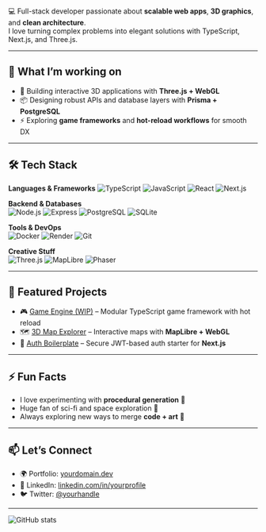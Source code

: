 💻 Full-stack developer passionate about **scalable web apps**, **3D graphics**, and **clean architecture**.  
I love turning complex problems into elegant solutions with TypeScript, Next.js, and Three.js.  

---

## 🌱 What I’m working on
- 🚀 Building interactive 3D applications with **Three.js + WebGL**
- 📦 Designing robust APIs and database layers with **Prisma + PostgreSQL**
- ⚡ Exploring **game frameworks** and **hot-reload workflows** for smooth DX

---

## 🛠 Tech Stack

**Languages & Frameworks**
![TypeScript](https://img.shields.io/badge/-TypeScript-3178C6?logo=typescript&logoColor=white)
![JavaScript](https://img.shields.io/badge/-JavaScript-F7DF1E?logo=javascript&logoColor=black)
![React](https://img.shields.io/badge/-React-61DAFB?logo=react&logoColor=black)
![Next.js](https://img.shields.io/badge/-Next.js-000000?logo=next.js&logoColor=white)

**Backend & Databases**  
![Node.js](https://img.shields.io/badge/-Node.js-339933?logo=node.js&logoColor=white)
![Express](https://img.shields.io/badge/-Express-000000?logo=express&logoColor=white)
![PostgreSQL](https://img.shields.io/badge/-PostgreSQL-336791?logo=postgresql&logoColor=white)
![SQLite](https://img.shields.io/badge/-SQLite-003B57?logo=sqlite&logoColor=white)

**Tools & DevOps**  
![Docker](https://img.shields.io/badge/-Docker-2496ED?logo=docker&logoColor=white)
![Render](https://img.shields.io/badge/-Render-000000?logo=render&logoColor=white)
![Git](https://img.shields.io/badge/-Git-F05032?logo=git&logoColor=white)

**Creative Stuff**  
![Three.js](https://img.shields.io/badge/-Three.js-000000?logo=three.js&logoColor=white)
![MapLibre](https://img.shields.io/badge/-MapLibre-4285F4?logo=mapbox&logoColor=white)
![Phaser](https://img.shields.io/badge/-Phaser-FF6F61?logo=phaser&logoColor=white)

---

## 🚀 Featured Projects
- 🎮 [Game Engine (WIP)](YOUR_PROJECT_LINK) – Modular TypeScript game framework with hot reload
- 🗺 [3D Map Explorer](YOUR_PROJECT_LINK) – Interactive maps with **MapLibre + WebGL**
- 🔐 [Auth Boilerplate](YOUR_PROJECT_LINK) – Secure JWT-based auth starter for **Next.js**

---

## ⚡ Fun Facts
- I love experimenting with **procedural generation** 🎲  
- Huge fan of sci-fi and space exploration 🚀  
- Always exploring new ways to merge **code + art** 🎨  

---

## 📫 Let’s Connect
- 🌍 Portfolio: [yourdomain.dev](https://yourdomain.dev)  
- 💼 LinkedIn: [linkedin.com/in/yourprofile](https://linkedin.com/in/yourprofile)  
- 🐦 Twitter: [@yourhandle](https://twitter.com/yourhandle)  

---

![GitHub stats](https://github-readme-stats.vercel.app/api?username=YOUR_USERNAME&show_icons=true&theme=radical)
